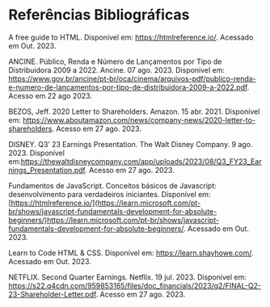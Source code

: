 # Referências Bibliográficas

A free guide to HTML. Disponível em: https://htmlreference.io/. Acessado em Out. 2023.

ANCINE.  Público, Renda e Número de Lançamentos por Tipo de Distribuidora 2009 a 2022. Ancine. 07 ago. 2023. Disponível em: https://www.gov.br/ancine/pt-br/oca/cinema/arquivos-pdf/publico-renda-e-numero-de-lancamentos-por-tipo-de-distribuidora-2009-a-2022.pdf. Acesso em 22 ago 2023.

BEZOS, Jeff. 2020 Letter to Shareholders. Amazon. 15 abr. 2021. Disponível em:  https://www.aboutamazon.com/news/company-news/2020-letter-to-shareholders. Acesso em 27 ago. 2023.

DISNEY. Q3’ 23 Earnings Presentation. The Walt Disney Company. 9 ago. 2023. Disponível em:https://thewaltdisneycompany.com/app/uploads/2023/08/Q3_FY23_Earnings_Presentation.pdf. Acesso em 27 ago. 2023.

Fundamentos de JavaScript. Conceitos básicos de Javascript: desenvolvimento para verdadeiros iniciantes. Disponível em: [https://htmlreference.io/](https://learn.microsoft.com/pt-br/shows/javascript-fundamentals-development-for-absolute-beginners/)https://learn.microsoft.com/pt-br/shows/javascript-fundamentals-development-for-absolute-beginners/. Acessado em Out. 2023.

Learn to Code HTML & CSS. Disponível em: https://learn.shayhowe.com/. Acessado em Out. 2023.

NETFLIX. Second Quarter Earnings. Netflix. 19 jul. 2023. Disponível em: https://s22.q4cdn.com/959853165/files/doc_financials/2023/q2/FINAL-Q2-23-Shareholder-Letter.pdf. Acesso em 27 ago. 2023.

